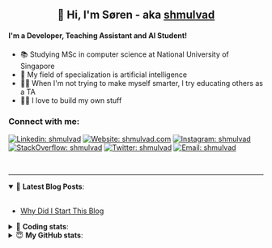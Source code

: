 <h2 align="center">
	👋 Hi, I'm Søren - aka <a href="https://shmulvad.com">shmulvad</a>
</h2>

#### I'm a Developer, Teaching Assistant and AI Student!
- 📚 Studying MSc in computer science at National University of Singapore
- 🧠 My field of specialization is artificial intelligence
- 👨‍🏫 When I'm not trying to make myself smarter, I try educating others as a TA
- 👨‍💻 I love to build my own stuff

### Connect with me:

[![Linkedin: shmulvad](https://img.shields.io/badge/shmulvad-blue?style=flat&logo=Linkedin&logoColor=white)][linkedin]
[![Website: shmulvad.com](https://img.shields.io/badge/shmulvad.com-47CCCC?&style=flat&logo=Google-Chrome&logoColor=white)][website]
[![Instagram: shmulvad](https://img.shields.io/badge/-@shmulvad-purple?style=flat&logo=Instagram&logoColor=white)][instagram]
[![StackOverflow: shmulvad](https://img.shields.io/badge/shmulvad-FE7A16?style=flat&logo=stack-overflow&logoColor=white)][stackOverflow]
[![Twitter: shmulvad](https://img.shields.io/badge/@shmulvad-1ca0f1?style=flat&logo=twitter&logoColor=white)][twitter]
[![Email: shmulvad](https://img.shields.io/badge/shmulvad-D14836?style=flat&logo=gmail&logoColor=white)][mail]

<br />

---

<details open>
 <summary>📕 <b>Latest Blog Posts</b>: </summary>

<br>

<!-- BLOG-POST-LIST:START -->
- [Why Did I Start This Blog](https://shmulvad.com/blog/why-did-start-this-blog)
<!-- BLOG-POST-LIST:END -->

</details>

<!-- --- -->

<details>
 <summary>🤖 <b>Coding stats</b>: </summary>

<br>

<!--START_SECTION:waka-->
**I'm a Night 🦉** 

```text
🌞 Morning    89 commits     ██░░░░░░░░░░░░░░░░░░░░░░░   8.22% 
🌆 Daytime    425 commits    █████████░░░░░░░░░░░░░░░░   39.24% 
🌃 Evening    362 commits    ████████░░░░░░░░░░░░░░░░░   33.43% 
🌙 Night      207 commits    ████░░░░░░░░░░░░░░░░░░░░░   19.11%

```


📊 **This Week I Spent My Time On** 

```text
💬 Programming Languages: 
Python                   7 hrs 12 mins       █████████████░░░░░░░░░░░░   51.97% 
HTML                     2 hrs 23 mins       ████░░░░░░░░░░░░░░░░░░░░░   17.25% 
Other                    1 hr 35 mins        ██░░░░░░░░░░░░░░░░░░░░░░░   11.45% 
Text                     1 hr 33 mins        ██░░░░░░░░░░░░░░░░░░░░░░░   11.22% 
JavaScript               23 mins             ░░░░░░░░░░░░░░░░░░░░░░░░░   2.83%

🔥 Editors: 
VS Code                  10 hrs 18 mins      ██████████████████░░░░░░░   74.34% 
Sublime Text             2 hrs 9 mins        ████░░░░░░░░░░░░░░░░░░░░░   15.56% 
Zsh                      1 hr 23 mins        ██░░░░░░░░░░░░░░░░░░░░░░░   10.1%

🐱‍💻 Projects: 
overvaagning             6 hrs 51 mins       ████████████░░░░░░░░░░░░░   49.48% 
knowledge-discovery-data-2 hrs 25 mins       ████░░░░░░░░░░░░░░░░░░░░░   17.48% 
Unknown Project          1 hr 41 mins        ███░░░░░░░░░░░░░░░░░░░░░░   12.24% 
overvaagning-admin       47 mins             █░░░░░░░░░░░░░░░░░░░░░░░░   5.76% 
Terminal                 27 mins             ░░░░░░░░░░░░░░░░░░░░░░░░░   3.3%

```


 Last Updated on 10/10/2021
<!--END_SECTION:waka-->

</details>

<!-- --- -->

<details>
 <summary>😇 <b>My GitHub stats</b>: </summary>

<br>

<img align="left" alt="shmulvad's Github Stats" src="https://github-readme-stats.vercel.app/api?username=shmulvad&show_icons=true&hide_border=true" />

</details>



[website]: https://shmulvad.com
[twitter]: https://twitter.com/shmulvad
[linkedin]: https://linkedin.com/in/shmulvad
[instagram]: https://instagram.com/shmulvad
[stackOverflow]: https://stackoverflow.com/users/9248793/shmulvad
[mail]: mailto:shmulvad@gmail.com
[github]: https://github.com/shmulvad

